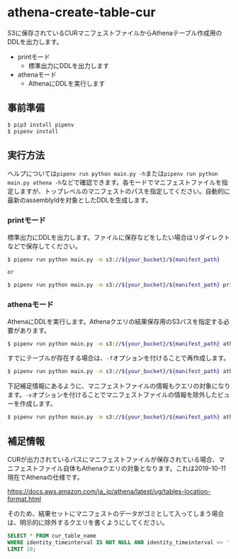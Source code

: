 # athena-create-table-cur

S3に保存されているCURマニフェストファイルからAthenaテーブル作成用のDDLを出力します。

- printモード
    - 標準出力にDDLを出力します
- athenaモード
    - AthenaにDDLを実行します

## 事前準備

```bash
$ pip3 install pipenv
$ pipenv install
```

## 実行方法

ヘルプについては`pipenv run python main.py -h`または`pipenv run python main.py athena -h`などで確認できます。各モードでマニフェストファイルを指定しますが、トップレベルのマニフェストのパスを指定してください。自動的に最新のassemblyIdを対象としたDDLを生成します。

### printモード

標準出力にDDLを出力します。ファイルに保存などをしたい場合はリダイレクトなどで保存してください。

```bash
$ pipenv run python main.py -m s3://${your_bucket}/${manifest_path}

or

$ pipenv run python main.py -m s3://${your_bucket}/${manifest_path} print
```

### athenaモード

AthenaにDDLを実行します。Athenaクエリの結果保存用のS3パスを指定する必要があります。

```bash
$ pipenv run python main.py -m s3://${your_bucket}/${manifest_path} athena -o s3://${your_bucket}/${output_path}
```

すでにテーブルが存在する場合は、`-f`オプションを付けることで再作成します。

```bash
$ pipenv run python main.py -m s3://${your_bucket}/${manifest_path} athena -o s3://${your_bucket}/${output_path} -f
```

下記補足情報にあるように、マニフェストファイルの情報もクエリの対象になります。`-v`オプションを付けることでマニフェストファイルの情報を除外したビューを作成します。

```bash
$ pipenv run python main.py -m s3://${your_bucket}/${manifest_path} athena -o s3://${your_bucket}/${output_path} -v
```

## 補足情報

CURが出力されているパスにマニフェストファイルが保存されている場合、マニフェストファイル自体もAthenaクエリの対象となります。これは2019-10-11現在でAthenaの仕様です。

https://docs.aws.amazon.com/ja_jp/athena/latest/ug/tables-location-format.html

そのため、結果セットにマニフェストのデータがゴミとして入ってしまう場合は、明示的に除外するクエリを書くようにしてください。

```sql
SELECT * FROM cur_table_name
WHERE identity_timeinterval IS NOT NULL AND identity_timeinterval <> ''
LIMIT 10;
```
